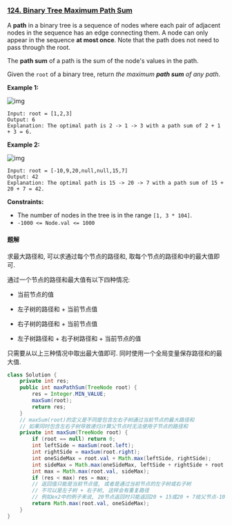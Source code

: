 ### [124. Binary Tree Maximum Path Sum](https://leetcode.com/problems/binary-tree-maximum-path-sum/)

A **path** in a binary tree is a sequence of nodes where each pair of adjacent nodes in the sequence has an edge connecting them. A node can only appear in the sequence **at most once**. Note that the path does not need to pass through the root.

The **path sum** of a path is the sum of the node's values in the path.

Given the `root` of a binary tree, return *the maximum **path sum** of any path*.

**Example 1:**

![img](https://assets.leetcode.com/uploads/2020/10/13/exx1.jpg)

```
Input: root = [1,2,3]
Output: 6
Explanation: The optimal path is 2 -> 1 -> 3 with a path sum of 2 + 1 + 3 = 6.
```

**Example 2:**

![img](https://assets.leetcode.com/uploads/2020/10/13/exx2.jpg)

```
Input: root = [-10,9,20,null,null,15,7]
Output: 42
Explanation: The optimal path is 15 -> 20 -> 7 with a path sum of 15 + 20 + 7 = 42.
```

**Constraints:**

- The number of nodes in the tree is in the range `[1, 3 * 104]`.
- `-1000 <= Node.val <= 1000`



#### 题解

求最大路径和, 可以求通过每个节点的路径和, 取每个节点的路径和中的最大值即可.

通过一个节点的路径和最大值有以下四种情况:

- 当前节点的值

- 左子树的路径和 + 当前节点值
- 右子树的路径和 + 当前节点值
- 左子树路径和 + 右子树路径和 + 当前节点的值

只需要从以上三种情况中取出最大值即可. 同时使用一个全局变量保存路径和的最大值.



```java
class Solution {
    private int res;
    public int maxPathSum(TreeNode root) {
        res = Integer.MIN_VALUE;
        maxSum(root);
        return res;
    }
    // maxSum(root)的定义是不同是包含左右子树通过当前节点的最大路径和
    // 如果同时包含左右子树导致递归计算父节点时无法使用子节点的路径和
    private int maxSum(TreeNode root) {
        if (root == null) return 0;
        int leftSide = maxSum(root.left);
        int rightSide = maxSum(root.right);
        int oneSideMax = root.val + Math.max(leftSide, rightSide);
        int sideMax = Math.max(oneSideMax, leftSide + rightSide + root.val);
        int max = Math.max(root.val, sideMax);
        if (res < max) res = max;
        // 返回值只能是当前节点值, 或者是通过当前节点的左子树或右子树
        // 不可以是左子树 + 右子树, 这样会有重复路径
        // 例如ex2中的例子来说, 20节点返回时只能返回20 + 15或20 + 7给父节点-10使用
        return Math.max(root.val, oneSideMax);
    }
}
```

